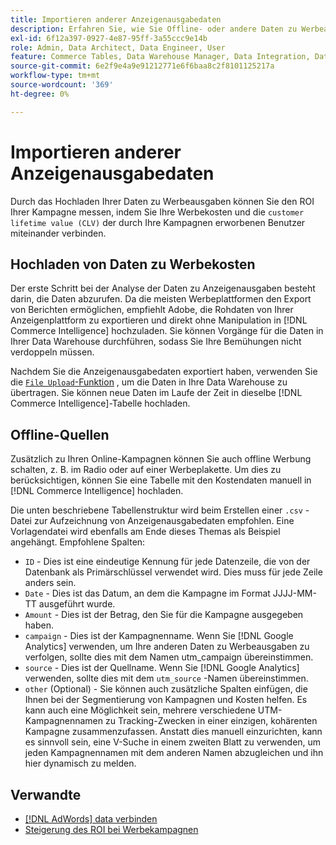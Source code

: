 ```yaml
---
title: Importieren anderer Anzeigenausgabedaten
description: Erfahren Sie, wie Sie Offline- oder andere Daten zu Werbeausgaben in [!DNL Commerce Intelligence] importieren.
exl-id: 6f12a397-0927-4e87-95ff-3a55ccc9e14b
role: Admin, Data Architect, Data Engineer, User
feature: Commerce Tables, Data Warehouse Manager, Data Integration, Data Import/Export
source-git-commit: 6e2f9e4a9e91212771e6f6baa8c2f8101125217a
workflow-type: tm+mt
source-wordcount: '369'
ht-degree: 0%

---
```


# Importieren anderer Anzeigenausgabedaten

Durch das Hochladen Ihrer Daten zu Werbeausgaben können Sie den ROI Ihrer Kampagne messen, indem Sie Ihre Werbekosten und die `customer lifetime value (CLV)` der durch Ihre Kampagnen erworbenen Benutzer miteinander verbinden.

## Hochladen von Daten zu Werbekosten

Der erste Schritt bei der Analyse der Daten zu Anzeigenausgaben besteht darin, die Daten abzurufen. Da die meisten Werbeplattformen den Export von Berichten ermöglichen, empfiehlt Adobe, die Rohdaten von Ihrer Anzeigenplattform zu exportieren und direkt ohne Manipulation in [!DNL Commerce Intelligence] hochzuladen. Sie können Vorgänge für die Daten in Ihrer Data Warehouse durchführen, sodass Sie Ihre Bemühungen nicht verdoppeln müssen.

Nachdem Sie die Anzeigenausgabedaten exportiert haben, verwenden Sie die [`File Upload`-Funktion](../connecting-data/using-file-uploader.md) , um die Daten in Ihre Data Warehouse zu übertragen. Sie können neue Daten im Laufe der Zeit in dieselbe [!DNL Commerce Intelligence]-Tabelle hochladen.

## Offline-Quellen

Zusätzlich zu Ihren Online-Kampagnen können Sie auch offline Werbung schalten, z. B. im Radio oder auf einer Werbeplakette. Um dies zu berücksichtigen, können Sie eine Tabelle mit den Kostendaten manuell in [!DNL Commerce Intelligence] hochladen.

Die unten beschriebene Tabellenstruktur wird beim Erstellen einer `.csv` -Datei zur Aufzeichnung von Anzeigenausgabedaten empfohlen. Eine Vorlagendatei wird ebenfalls am Ende dieses Themas als Beispiel angehängt. Empfohlene Spalten:

* `ID` - Dies ist eine eindeutige Kennung für jede Datenzeile, die von der Datenbank als Primärschlüssel verwendet wird. Dies muss für jede Zeile anders sein.
* `Date` - Dies ist das Datum, an dem die Kampagne im Format JJJJ-MM-TT ausgeführt wurde.
* `Amount` - Dies ist der Betrag, den Sie für die Kampagne ausgegeben haben.
* `campaign` - Dies ist der Kampagnenname. Wenn Sie [!DNL Google Analytics] verwenden, um Ihre anderen Daten zu Werbeausgaben zu verfolgen, sollte dies mit dem Namen utm\_campaign übereinstimmen.
* `source` - Dies ist der Quellname. Wenn Sie [!DNL Google Analytics] verwenden, sollte dies mit dem `utm_source` -Namen übereinstimmen.
* `other` (Optional) - Sie können auch zusätzliche Spalten einfügen, die Ihnen bei der Segmentierung von Kampagnen und Kosten helfen. Es kann auch eine Möglichkeit sein, mehrere verschiedene UTM-Kampagnennamen zu Tracking-Zwecken in einer einzigen, kohärenten Kampagne zusammenzufassen. Anstatt dies manuell einzurichten, kann es sinnvoll sein, eine V-Suche in einem zweiten Blatt zu verwenden, um jeden Kampagnennamen mit dem anderen Namen abzugleichen und ihn hier dynamisch zu melden.

## Verwandte

* [ [!DNL AdWords] data verbinden](../integrations/google-adwords.md)
* [Steigerung des ROI bei Werbekampagnen](../../analysis/roi-ad-camp.md)
